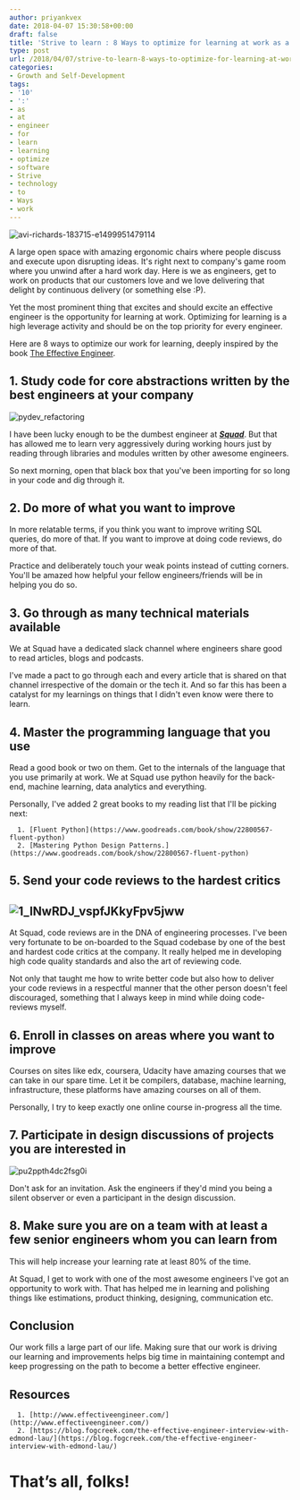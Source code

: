```yaml
---
author: priyankvex
date: 2018-04-07 15:30:58+00:00
draft: false
title: 'Strive to learn : 8 Ways to optimize for learning at work as a software engineer'
type: post
url: /2018/04/07/strive-to-learn-8-ways-to-optimize-for-learning-at-work-as-software-engineer/
categories:
- Growth and Self-Development
tags:
- '10'
- ':'
- as
- at
- engineer
- for
- learn
- learning
- optimize
- software
- Strive
- technology
- to
- Ways
- work
---
```


![avi-richards-183715-e1499951479114](https://priyankvex.files.wordpress.com/2018/04/avi-richards-183715-e1499951479114.jpg)


A large open space with amazing ergonomic chairs where people discuss and execute upon disrupting ideas. It's right next to company's game room where you unwind after a hard work day.  Here is we as engineers, get to work on products that our customers love and we love delivering that delight by continuous delivery (or something else :P).

Yet the most prominent thing that excites and should excite an effective engineer is the opportunity for learning at work. Optimizing for learning is a high leverage activity and should be on the top priority for every engineer.

Here are 8 ways to optimize our work for learning, deeply inspired by the book [The Effective Engineer](https://www.goodreads.com/book/show/25238425-the-effective-engineer).


## 1. Study code for core abstractions written by the best engineers at your company


![pydev_refactoring](https://priyankvex.files.wordpress.com/2018/04/pydev_refactoring.png)


I have been lucky enough to be the dumbest engineer at _**[Squad](https://www.squadplatform.com/?utm_source=mediumcom&utm_medium=priyankvex_article&utm_campaign=optimize_for_learning)**_. But that has allowed me to learn very aggressively during working hours just by reading through libraries and modules written by other awesome engineers.

So next morning, open that black box that you've been importing for so long in your code and dig through it.


## 2. Do more of what you want to improve


In more relatable terms, if you think you want to improve writing SQL queries, do more of that. If you want to improve at doing code reviews, do more of that.

Practice and deliberately touch your weak points instead of cutting corners. You'll be amazed how helpful your fellow engineers/friends will be in helping you do so.


## 3. Go through as many technical materials available


We at Squad have a dedicated slack channel where engineers share good to read articles, blogs and podcasts.

I've made a pact to go through each and every article that is shared on that channel irrespective of the domain or the tech it. And so far this has been a catalyst for my learnings on things that I didn't even know were there to learn.


## 4. Master the programming language that you use


Read a good book or two on them. Get to the internals of the language that you use primarily at work. We at Squad use python heavily for the back-end, machine learning, data analytics and everything.

Personally, I've added 2 great books to my reading list that I'll be picking next:



	  1. [Fluent Python](https://www.goodreads.com/book/show/22800567-fluent-python)
	  2. [Mastering Python Design Patterns.](https://www.goodreads.com/book/show/22800567-fluent-python)



## 5. Send your code reviews to the hardest critics




## ![1_INwRDJ_vspfJKkyFpv5jww](https://priyankvex.files.wordpress.com/2018/04/1_inwrdj_vspfjkkyfpv5jww.png)



At Squad, code reviews are in the DNA of engineering processes. I've been very fortunate to be on-boarded to the Squad codebase by one of the best and hardest code critics at the company. It really helped me in developing high code quality standards and also the art of reviewing code.

Not only that taught me how to write better code but also how to deliver your code reviews in a respectful manner that the other person doesn't feel discouraged, something that I always keep in mind while doing code-reviews myself.


## 6. Enroll in classes on areas where you want to improve


Courses on sites like edx, coursera, Udacity have amazing courses that we can take in our spare time. Let it be compilers, database, machine learning, infrastructure, these platforms have amazing courses on all of them.

Personally, I try to keep exactly one online course in-progress all the time.


## 7. Participate in design discussions of projects you are interested in


![pu2ppth4dc2fsg0i](https://priyankvex.files.wordpress.com/2018/04/pu2ppth4dc2fsg0i.jpg)


Don't ask for an invitation. Ask the engineers if they'd mind you being a silent observer or even a participant in the design discussion.


## 8. Make sure you are on a team with at least a few senior engineers whom you can learn from


This will help increase your learning rate at least 80% of the time.

At Squad, I get to work with one of the most awesome engineers I've got an opportunity to work with. That has helped me in learning and polishing things like estimations, product thinking, designing, communication etc.


## Conclusion


Our work fills a large part of our life. Making sure that our work is driving our learning and improvements helps big time in maintaining contempt and keep progressing on the path to become a better effective engineer.


## Resources





	  1. [http://www.effectiveengineer.com/](http://www.effectiveengineer.com/)
	  2. [https://blog.fogcreek.com/the-effective-engineer-interview-with-edmond-lau/](https://blog.fogcreek.com/the-effective-engineer-interview-with-edmond-lau/)



# 




# That’s all, folks!



